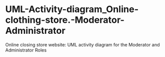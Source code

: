 # UML-Activity-diagram_Online-clothing-store.-Moderator-Administrator
Online closing store website: UML activity diagram for the Moderator and Administrator Roles
